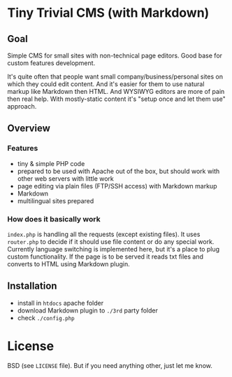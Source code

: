 # Tiny Trivial CMS (with Markdown)

## Goal

Simple CMS for small sites with non-technical page editors.
Good base for custom features development.

It's quite often that people want small company/business/personal sites
on which they could edit content. And it's easier for them to use natural
markup like Markdown then HTML. And WYSIWYG editors are more of pain then real
help. With mostly-static content it's "setup once and let them use" approach.

## Overview

### Features

* tiny & simple PHP code
* prepared to be used with Apache out of the box, but should work with other web servers with little work
* page editing via plain files (FTP/SSH access) with Markdown markup
* Markdown
* multilingual sites prepared


### How does it basically work

`index.php` is handling all the requests (except existing files). It
uses `router.php` to decide if it should use file content or do any special
work.
Currently language switching is implemented here, but it's a place to plug
custom functionality. If the page is to be served it reads txt files and
converts to HTML using Markdown plugin.


## Installation

* install in `htdocs` apache folder
* download Markdown plugin to `./3rd` party folder
* check `./config.php`

# License

BSD (see `LICENSE` file). But if you need anything other, just let me know.
